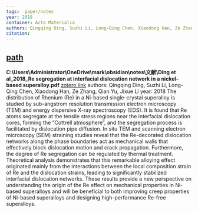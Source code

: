 ```yaml
---
tags:  paper/notes
year: 2018
container: Acta Materialia
authors: Qingqing Ding, Suzhi Li, Long-Qing Chen, Xiaodong Han, Ze Zhang, Qian Yu, Jixue Li
citation:
---
```

[path](http://202.112.156.226:9999/files/xulai/obsidian/notes/%E6%96%87%E7%8C%AE/Ding%20et%20al_2018_Re%20segregation%20at%20interfacial%20dislocation%20network%20in%20a%20nickel-based%20superalloy.pdf)
---
**C\:\\Users\\Administrator\\OneDrive\\mark\\obsidian\\notes\\文献\\Ding et al_2018_Re segregation at interfacial dislocation network in a nickel-based superalloy.pdf**
[zotero link](zotero://select/items/@dingReSegregationInterfacial2018)
authors: Qingqing Ding, Suzhi Li, Long-Qing Chen, Xiaodong Han, Ze Zhang, Qian Yu, Jixue Li
year: 2018
The distribution of Rhenium (Re) in a Ni-based single-crystal superalloy is studied by sub-angstrom resolution transmission electron microscopy (TEM) and energy dispersive X-ray spectroscopy (EDS). It is found that Re atoms segregate at the tensile stress regions near the interfacial dislocation cores, forming the “Cottrell atmosphere”, and the segregation process is facilitated by dislocation pipe diffusion. In situ TEM and scanning electron microscopy (SEM) straining studies reveal that the Re-decorated dislocation networks along the phase boundaries act as mechanical walls that effectively block dislocation motion and crack propagation. Furthermore, the degree of Re segregation can be regulated by thermal treatment. Theoretical analysis demonstrates that this remarkable alloying effect originated mainly from the interactions between the local composition strain of Re and the dislocation strains, leading to significantly stabilized interfacial dislocation networks. These results provide a new perspective on understanding the origin of the Re effect on mechanical properties in Ni-based superalloys and will be beneficial to both improving creep properties of Ni-based superalloys and designing high-performance Re-free superalloys.
